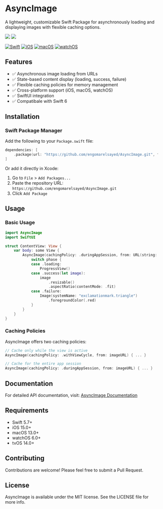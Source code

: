 # AsyncImage

A lightweight, customizable Swift Package for asynchronously loading and displaying images with flexible caching options.

[![](https://img.shields.io/endpoint?url=https%3A%2F%2Fswiftpackageindex.com%2Fapi%2Fpackages%2FEngOmarElsayed%2FAsyncImage%2Fbadge%3Ftype%3Dswift-versions)](https://swiftpackageindex.com/EngOmarElsayed/AsyncImage)
[![](https://img.shields.io/endpoint?url=https%3A%2F%2Fswiftpackageindex.com%2Fapi%2Fpackages%2FEngOmarElsayed%2FAsyncImage%2Fbadge%3Ftype%3Dplatforms)](https://swiftpackageindex.com/EngOmarElsayed/AsyncImage)

[![Swift](https://img.shields.io/badge/Swift-5.7+-orange.svg)](https://swift.org)
[![iOS](https://img.shields.io/badge/iOS-15.0+-blue.svg)](https://developer.apple.com/ios/)
[![macOS](https://img.shields.io/badge/macOS-13.0+-blue.svg)](https://developer.apple.com/macos/)
[![watchOS](https://img.shields.io/badge/watchOS-6.0+-blue.svg)](https://developer.apple.com/watchos/)

## Features

- ✅ Asynchronous image loading from URLs
- ✅ State-based content display (loading, success, failure)
- ✅ Flexible caching policies for memory management
- ✅ Cross-platform support (iOS, macOS, watchOS)
- ✅ SwiftUI integration
- ✅ Compatibale with Swift 6

## Installation

### Swift Package Manager

Add the following to your `Package.swift` file:

```swift
dependencies: [
    .package(url: "https://github.com/engomarelsayed/AsyncImage.git", from: "1.0.0")
]
```

Or add it directly in Xcode:
1. Go to `File` > `Add Packages...`
2. Paste the repository URL: `https://github.com/engomarelsayed/AsyncImage.git`
3. Click `Add Package`

## Usage

### Basic Usage

```swift
import AsyncImage
import SwiftUI

struct ContentView: View {
    var body: some View {
        AsyncImage(cachingPolicy: .duringAppSession, from: URL(string: "https://example.com/image.jpg")) { phase in
            switch phase {
            case .loading:
                ProgressView()
            case .success(let image):
                image
                    .resizable()
                    .aspectRatio(contentMode: .fit)
            case .failure:
                Image(systemName: "exclamationmark.triangle")
                    .foregroundColor(.red)
            }
        }
    }
}
```

### Caching Policies

AsyncImage offers two caching policies:

```swift
// Cache only while the view is active
AsyncImage(cachingPolicy: .withViewCycle, from: imageURL) { ... }

// Cache for the entire app session
AsyncImage(cachingPolicy: .duringAppSession, from: imageURL) { ... }
```

## Documentation

For detailed API documentation, visit:
[AsyncImage Documentation](https://engomarelsayed.github.io/AsyncImage/documentation/asyncimage)

## Requirements

- Swift 5.7+
- iOS 15.0+
- macOS 13.0+
- watchOS 6.0+
- tvOS 14.0+

## Contributing

Contributions are welcome! Please feel free to submit a Pull Request.

## License

AsyncImage is available under the MIT license. See the LICENSE file for more info.
